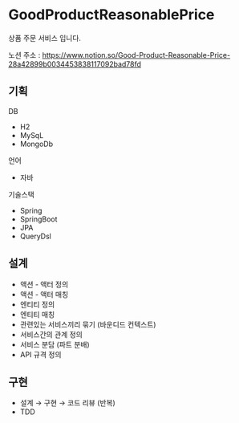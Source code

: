 # GoodProductReasonablePrice

상품 주문 서비스 입니다.

노션 주소 : https://www.notion.so/Good-Product-Reasonable-Price-28a42899b0034453838117092bad78fd


기획
---
DB
- H2
- MySqL
- MongoDb

언어
- 자바

기술스택
- Spring
- SpringBoot
- JPA
- QueryDsl

설계
---
- 액션 - 액터 정의
- 액션 - 액터 매칭
- 엔티티 정의
- 엔티티 매칭
- 관련있는 서비스끼리 묶기 (바운디드 컨텍스트)
- 서비스간의 관계 정의
- 서비스 분담 (파트 분배)
- API 규격 정의

구현
---
- 설계 → 구현 → 코드 리뷰 (반복)
- TDD
